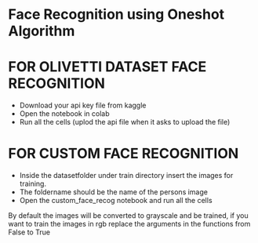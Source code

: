 # Face Recognition using Oneshot Algorithm

# FOR OLIVETTI DATASET FACE RECOGNITION
- Download your api key file from kaggle
- Open the notebook in colab
- Run all the cells (uplod the api file when it asks to upload the file)

# FOR CUSTOM FACE RECOGNITION
- Inside the datasetfolder under train directory insert the images for training.
- The foldername should be the name of the persons image
- Open the custom_face_recog notebook and run all the cells

By default the images will be converted to grayscale and be trained, if you want to train the images in rgb replace the arguments in the functions from False to True
